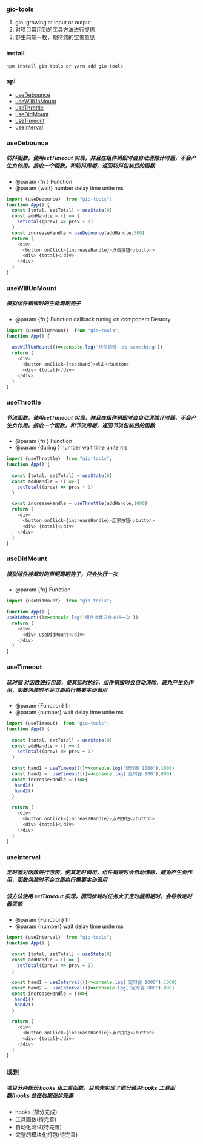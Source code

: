 ### gio-tools
1. gio :growing at input or output 
2. 对项目常用到的工具方法进行提炼
3. 野生前端一枚，期待您的宝贵意见

### install 
```js
npm install gio-tools or yarn add gio-tools
```
### api
*  <a href='#useDebounce'>useDebounce</a>
*  <a href='#useWillUnMount'>useWillUnMount</a>
*  <a href='#useThrottle'>useThrottle</a>
*  <a href='#useDidMount'>useDidMount</a>
*  <a href='#useTimeout'>useTimeout</a> 
*  <a href='#useInterval'>useInterval</a> 
  
  
### <span id='useDebounce'>useDebounce</span>
##### 防抖函数，使用setTimeout 实现，并且在组件销毁时会自动清除计时器，不会产生负作用。接收一个函数，和防抖周期，返回防抖包装后的函数
 * @param {fn } Function
 * @param {wait} number  delay time unite ms
```js
import {useDebounce}  from "gio-tools";
function App() {
  const [total, setTotal] = useState(0)
  const addHandle = () => {
    setTotal((prev) => prev + 1)
  }
  const increaseHandle = useDebounce(addHandle,500)
  return (
    <div>
      <button onClick={increaseHandle}>点击按钮</button>
      <div> {total}</div>
    </div>
  )
}
```
### <span id='useWillUnMount'>useWillUnMount</span>
##### 模拟组件销毁时的生命周期钩子
 * @param {fn } Function  callback runing on component Destory

```js
import {useWillUnMount}  from "gio-tools";
function App() {
 
  useWillUnMount(()=>console.log('组件销毁- do something')) 
  return (
    <div>
      <button onClick={testHand}>点击</button>
      <div> {total}</div>
    </div>
  )
}
```
### <span id='useThrottle'>useThrottle</span>
##### 节流函数，使用setTimeout 实现，并且在组件销毁时会自动清除计时器，不会产生负作用。接收一个函数，和节流周期，返回节流包装后的函数
 * @param {fn }  Function
 * @param {during } number  wait time unite ms

```js
import {useThrottle}  from "gio-tools";
function App() {
 
  const [total, setTotal] = useState(0)
  const addHandle = () => {
    setTotal((prev) => prev + 1)
  }

  const increaseHandle = useThrottle(addHandle,1000)
  return (
    <div>
      <button onClick={increaseHandle}>店家按钮</button>
      <div> {total}</div>
    </div>
  )
}

```
### <span id='useDidMount'>useDidMount</span>
##### 模拟组件挂载时的声明周期钩子，只会执行一次
 * @param {fn} Function
```js
import {useDidMount}  from "gio-tools";

function App() {
useDidMount(()=>console.log('组件挂载只会执行一次'))
  return (
    <div>
      <div> useDidMount</div>
    </div>
  )
}

```
### <span id='useTimeout'>useTimeout</span>
##### 延时器 对函数进行包装，使其延时执行，组件销毁时会自动清除，避免产生负作用，函数包装时不会立即执行需要主动调用
 * @param {Function} fn
 * @param {number} wait delay time unite ms
```js
import {useTimeout}  from "gio-tools";
function App() {
 
  const [total, setTotal] = useState(0)
  const addHandle = () => {
    setTotal((prev) => prev + 1)
  }

  const hand1 = useTimeout(()=>console.log('延时器 1000'),1000)
  const hand2 =  useTimeout(()=>console.log('延时器 800'),800)
  const increaseHandle = ()=>{
   hand1()
   hand2()
  }

  return (
    <div>
      <button onClick={increaseHandle}>点击按钮</button>
      <div> {total}</div>
    </div>
  )
}
```
### <span id='useInterval'>useInterval</span>
##### 定时器对函数进行包装，使其定时调用，组件销毁时会自动清除，避免产生负作用，函数包装时不会立即执行需要主动调用
##### 该方法使用 setTimeout 实现，因同步耗时任务大于定时器周期时，会导致定时器丢帧
 * @param {Function} fn
 * @param {number} wait delay time unite ms
```js
import {useInterval}  from "gio-tools";
function App() {
 
  const [total, setTotal] = useState(0)
  const addHandle = () => {
    setTotal((prev) => prev + 1)
  }

  const hand1 = useInterval(()=>console.log('定时器 1000'),1000)
  const hand2 =  useInterval(()=>console.log('定时器 800'),800)
  const increaseHandle = ()=>{
   hand1()
   hand2()
  }

  return (
    <div>
      <button onClick={increaseHandle}>点击按钮</button>
      <div> {total}</div>
    </div>
  )
}
```
### 规划
##### 项目分两部份 hooks 和工具函数。目前先实现了部分通用hooks.工具函数/hooks 会在后期逐步完善
* hooks (部分完成)
* 工具函数(待完善)
* 自动化测试(待完善)
* 完整的模块化打包(待完善)

